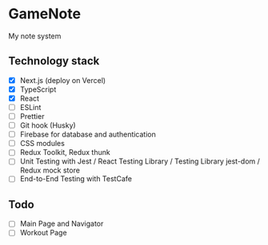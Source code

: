 # GameNote

My note system

## Technology stack

- [x] Next.js (deploy on Vercel)
- [x] TypeScript
- [x] React
- [ ] ESLint
- [ ] Prettier
- [ ] Git hook (Husky)
- [ ] Firebase for database and authentication
- [ ] CSS modules
- [ ] Redux Toolkit, Redux thunk
- [ ] Unit Testing with Jest / React Testing Library / Testing Library jest-dom / Redux mock store
- [ ] End-to-End Testing with TestCafe 

## Todo

- [ ] Main Page and Navigator
- [ ] Workout Page
